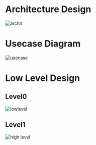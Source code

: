 # Architecture Design
![archit](https://user-images.githubusercontent.com/46933088/153163940-5fbcb519-bcca-4084-b193-d9d9d4e19299.png)

# Usecase Diagram
![usecase](https://user-images.githubusercontent.com/46933088/153548236-4753bd43-f7e7-4d75-9b97-997b06467a0d.png)

# Low Level Design 
## Level0
![lowlevel](https://user-images.githubusercontent.com/46933088/153548278-b21ea7bf-7ec4-479f-aa85-6d485c491a15.png)

## Level1
![high level](https://user-images.githubusercontent.com/46933088/153548332-243180e6-76df-47d6-b187-86afda65a3fe.png)